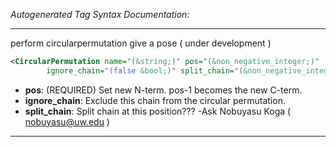 <!-- THIS IS AN AUTOGENERATED FILE: Don't edit it directly, instead change the schema definition in the code itself. -->

_Autogenerated Tag Syntax Documentation:_

---
perform circularpermutation give a pose ( under development )

```xml
<CircularPermutation name="(&string;)" pos="(&non_negative_integer;)"
        ignore_chain="(false &bool;)" split_chain="(&non_negative_integer;)" />
```

-   **pos**: (REQUIRED) Set new N-term. pos-1 becomes the new C-term.
-   **ignore_chain**: Exclude this chain from the circular permutation.
-   **split_chain**: Split chain at this position??? -Ask Nobuyasu Koga ( nobuyasu@uw.edu )

---

